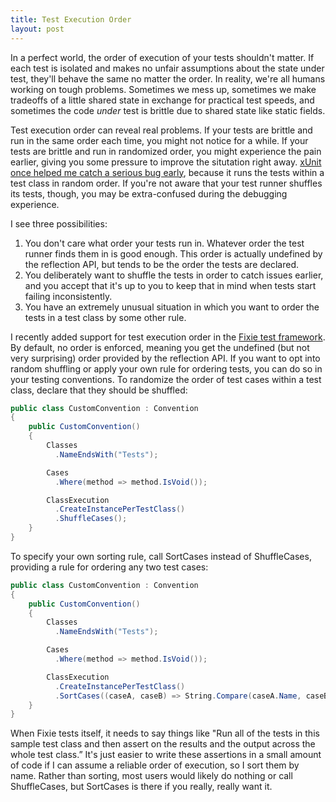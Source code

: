 ```yaml
---
title: Test Execution Order
layout: post
---
```

In a perfect world, the order of execution of your tests shouldn't matter. If each test is isolated and makes no unfair assumptions about the state under test, they'll behave the same no matter the order. In reality, we're all humans working on tough problems. Sometimes we mess up, sometimes we make tradeoffs of a little shared state in exchange for practical test speeds, and sometimes the code _under_ test is brittle due to shared state like static fields.

Test execution order can reveal real problems. If your tests are brittle and run in the same order each time, you might not notice for a while. If your tests are brittle and run in randomized order, you might experience the pain earlier, giving you some pressure to improve the situtation right away. [xUnit once helped me catch a serious bug early](http://patrick.lioi.net/2012/10/25/avoid-mutation-by-default/), because it runs the tests within a test class in random order. If you're not aware that your test runner shuffles its tests, though, you may be extra-confused during the debugging experience.

I see three possibilities:

  1. You don't care what order your tests run in. Whatever order the test runner finds them in is good enough. This order is actually undefined by the reflection API, but tends to be the order the tests are declared.
  2. You deliberately want to shuffle the tests in order to catch issues earlier, and you accept that it's up to you to keep that in mind when tests start failing inconsistently.
  3. You have an extremely unusual situation in which you want to order the tests in a test class by some other rule.

I recently added support for test execution order in the [Fixie test framework](https://github.com/fixie/fixie). By default, no order is enforced, meaning you get the undefined (but not very surprising) order provided by the reflection API. If you want to opt into random shuffling or apply your own rule for ordering tests, you can do so in your testing conventions. To randomize the order of test cases within a test class, declare that they should be shuffled:

```cs
public class CustomConvention : Convention
{
    public CustomConvention()
    {
        Classes
          .NameEndsWith("Tests");

        Cases
          .Where(method => method.IsVoid());

        ClassExecution
          .CreateInstancePerTestClass()
          .ShuffleCases();
    }
}
```

To specify your own sorting rule, call SortCases instead of ShuffleCases, providing a rule for ordering any two test cases:

```cs
public class CustomConvention : Convention
{
    public CustomConvention()
    {
        Classes
          .NameEndsWith("Tests");

        Cases
          .Where(method => method.IsVoid());

        ClassExecution
          .CreateInstancePerTestClass()
          .SortCases((caseA, caseB) => String.Compare(caseA.Name, caseB.Name, StringComparison.Ordinal));
    }
}
```

When Fixie tests itself, it needs to say things like "Run all of the tests in this sample test class and then assert on the results and the output across the whole test class.&#8221; It's just easier to write these assertions in a small amount of code if I can assume a reliable order of execution, so I sort them by name. Rather than sorting, most users would likely do nothing or call ShuffleCases, but SortCases is there if you really, really want it.
